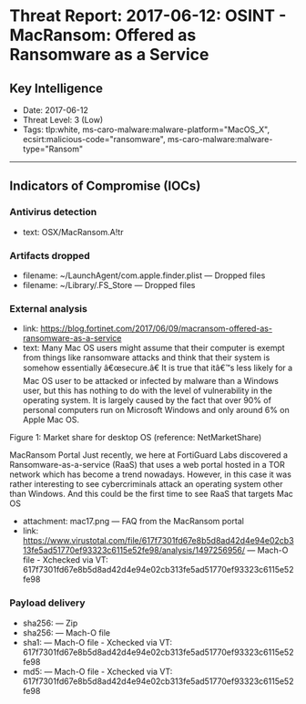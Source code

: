 # Threat Report: 2017-06-12: OSINT - MacRansom: Offered as Ransomware as a Service


## Key Intelligence
* Date: 2017-06-12
* Threat Level: 3 (Low)
* Tags: tlp:white, ms-caro-malware:malware-platform="MacOS_X", ecsirt:malicious-code="ransomware", ms-caro-malware:malware-type="Ransom"

---

## Indicators of Compromise (IOCs)
### Antivirus detection
* text: OSX/MacRansom.A!tr

### Artifacts dropped
* filename: ~/LaunchAgent/com.apple.finder.plist — Dropped files
* filename: ~/Library/.FS_Store — Dropped files

### External analysis
* link: https://blog.fortinet.com/2017/06/09/macransom-offered-as-ransomware-as-a-service
* text: Many Mac OS users might assume that their computer is exempt from things like ransomware attacks and think that their system is somehow essentially â€œsecure.â€ It is true that itâ€™s less likely for a Mac OS user to be attacked or infected by malware than a Windows user, but this has nothing to do with the level of vulnerability in the operating system. It is largely caused by the fact that over 90% of personal computers run on Microsoft Windows and only around 6% on Apple Mac OS.



Figure 1: Market share for desktop OS (reference: NetMarketShare)

MacRansom Portal
Just recently, we here at FortiGuard Labs discovered a Ransomware-as-a-service (RaaS) that uses a web portal hosted in a TOR network which has become a trend nowadays. However, in this case it was rather interesting to see cybercriminals attack an operating system other than Windows. And this could be the first time to see RaaS that targets Mac OS
* attachment: mac17.png — FAQ from the MacRansom portal
* link: https://www.virustotal.com/file/617f7301fd67e8b5d8ad42d4e94e02cb313fe5ad51770ef93323c6115e52fe98/analysis/1497256956/ — Mach-O file - Xchecked via VT: 617f7301fd67e8b5d8ad42d4e94e02cb313fe5ad51770ef93323c6115e52fe98

### Payload delivery
* sha256: <sha256> — Zip
* sha256: <sha256> — Mach-O file
* sha1: <sha1> — Mach-O file - Xchecked via VT: 617f7301fd67e8b5d8ad42d4e94e02cb313fe5ad51770ef93323c6115e52fe98
* md5: <md5> — Mach-O file - Xchecked via VT: 617f7301fd67e8b5d8ad42d4e94e02cb313fe5ad51770ef93323c6115e52fe98
